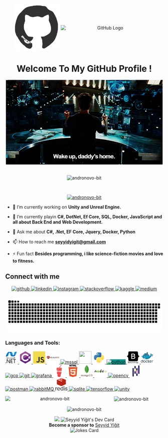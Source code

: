 <div align="left">

<div align="center" style="
    display: flex;
    justify-content: center;
    align-items: center;">
	<img src="https://raw.githubusercontent.com/Andronovo-bit/Andronovo-bit/main/octo.gif?token=GHSAT0AAAAAABRCOBURNNRCJEODLBWQAYCMYP7WKFA" alt="GitHub Logo" width="150" height="150" />

<img src="https://readme-typing-svg.herokuapp.com/?color=%23000000&size=30&center=true&vCenter=true&lines=Hey+There%2C+I%27m+Seyyid" alt="GitHub Logo" width="300"  />

</div>
	<h1 align="center">
Welcome To My GitHub Profile !
</h1>



<div align="center">
<img src="https://raw.githubusercontent.com/Andronovo-bit/Andronovo-bit/main/iron-man.gif?token=GHSAT0AAAAAABRCOBURMW66634MEGMDNAM2YP7WIZQ" alt="Seyyid Yiğit" />

</div>

</div>


</br>

<p align="center" style="
    flex-direction: column;
    display: flex;
    align-items: center;
"><img src="https://profile-counter.glitch.me/Andronovo-bit/count.svg" alt="andronovo-bit"> </p>
</br>

<p align="center"> <a href="https://github.com/ryo-ma/github-profile-trophy"><img src="https://github-profile-trophy.vercel.app/?username=andronovo-bit" alt="andronovo-bit" /></a> </p>



- 🔭 I’m currently working on **Unity and Unreal Engine.**

- 🌱 I’m currently playin **C#, DotNet, Ef Core, SQL, Docker, JavaScript and all about Back End and Web Development.**

- 💬 Ask me about **C#, .Net, EF Core, Jquery, Docker, Python**

- 📫 How to reach me **seyyidyigit@gmail.com**

- ⚡ Fun fact **Besides programming, i like science-fiction movies and love to fitness.**

## Connect with me
<div align="center">
<a href="https://github.com/andronovo-bit" target="_blank">
<img src=https://img.shields.io/badge/github-%2324292e.svg?&style=for-the-badge&logo=github&logoColor=white alt=github style="margin-bottom: 5px;" />
</a>
<a href="https://linkedin.com/in/seyyidyigit" target="_blank">
<img src=https://img.shields.io/badge/linkedin-%231E77B5.svg?&style=for-the-badge&logo=linkedin&logoColor=white alt=linkedin style="margin-bottom: 5px;" />
</a>
<a href="https://instagram.com/seyyidyigit" target="_blank">
<img src=https://img.shields.io/badge/instagram-%23000000.svg?&style=for-the-badge&logo=instagram&logoColor=white alt=instagram style="margin-bottom: 5px;" />
</a>
<a href="https://stackoverflow.com/users/11644011" target="_blank">
<img src=https://img.shields.io/badge/stackoverflow-%23F28032.svg?&style=for-the-badge&logo=stackoverflow&logoColor=white alt=stackoverflow style="margin-bottom: 5px;" />
</a>
<a href="https://www.kaggle.com/andronovo" target="_blank">
<img src=https://img.shields.io/badge/kaggle-%2344BAE8.svg?&style=for-the-badge&logo=kaggle&logoColor=white alt=kaggle style="margin-bottom: 5px;" />
</a>
<a href="https://seyyidyigit.medium.com/" target="_blank">
<img src=https://img.shields.io/badge/medium-%23292929.svg?&style=for-the-badge&logo=medium&logoColor=white alt=medium style="margin-bottom: 5px;" />
</a>
</div>

![Snake animation](https://raw.githubusercontent.com/Andronovo-bit/Andronovo-bit/93ac66634226c1b32c4d53430716dbc87a6505fd/github-contribution-grid-snake.svg)

<h3 align="left">Languages and Tools:</h3>
<p align="left">
  <a href="https://dotnet.microsoft.com/" target="_blank" rel="noreferrer">
    <img src="https://raw.githubusercontent.com/devicons/devicon/master/icons/dot-net/dot-net-original-wordmark.svg" alt="dotnet" width="40" height="40" />
  </a>
  <a href="https://www.w3schools.com/cs/" target="_blank" rel="noreferrer">
    <img src="https://raw.githubusercontent.com/devicons/devicon/master/icons/csharp/csharp-original.svg" alt="csharp" width="40" height="40" />
  </a>
  <a href="https://developer.mozilla.org/en-US/docs/Web/JavaScript" target="_blank" rel="noreferrer">
    <img src="https://raw.githubusercontent.com/devicons/devicon/master/icons/javascript/javascript-original.svg" alt="javascript" width="40" height="40" />
  </a>
  <a href="https://angular.io" target="_blank" rel="noreferrer">
    <img src="https://raw.githubusercontent.com/devicons/devicon/master/icons/angularjs/angularjs-original-wordmark.svg" alt="angularjs" width="40" height="40" />
  </a>
  <a href="https://www.microsoft.com/en-us/sql-server" target="_blank" rel="noreferrer">
    <img src="https://www.svgrepo.com/show/303229/microsoft-sql-server-logo.svg" alt="mssql" width="40" height="40" />
  </a>
  <a href="https://reactjs.org/" target="_blank" rel="noreferrer">
    <img src="https://d33wubrfki0l68.cloudfront.net/554c3b0e09cf167f0281fda839a5433f2040b349/ecfc9/img/header_logo.svg" alt="" width="40" height="40">
  </a>
  <a href="https://www.python.org" target="_blank" rel="noreferrer">
    <img src="https://raw.githubusercontent.com/devicons/devicon/master/icons/python/python-original.svg" alt="python" width="40" height="40" />
  </a>
  <a href="https://fastapi.tiangolo.com/" target="_blank" rel="noreferrer">
    <img src="https://fastapi.tiangolo.com/img/icon-white.svg" alt="python" width="40" height="40" style="
    background: #039485;
" />
  </a>
  <a href="https://getbootstrap.com" target="_blank" rel="noreferrer">
    <img src="https://raw.githubusercontent.com/devicons/devicon/master/icons/bootstrap/bootstrap-plain-wordmark.svg" alt="bootstrap" width="40" height="40" />
  </a>
  <a href="https://www.docker.com/" target="_blank" rel="noreferrer">
    <img src="https://raw.githubusercontent.com/devicons/devicon/master/icons/docker/docker-original-wordmark.svg" alt="docker" width="40" height="40" />
  </a>
  <a href="https://cloud.google.com" target="_blank" rel="noreferrer">
    <img src="https://www.vectorlogo.zone/logos/google_cloud/google_cloud-icon.svg" alt="gcp" width="40" height="40" />
  </a>
  <a href="https://git-scm.com/" target="_blank" rel="noreferrer">
    <img src="https://www.vectorlogo.zone/logos/git-scm/git-scm-icon.svg" alt="git" width="40" height="40" />
  </a>
  <a href="https://grafana.com" target="_blank" rel="noreferrer">
    <img src="https://www.vectorlogo.zone/logos/grafana/grafana-icon.svg" alt="grafana" width="40" height="40" />
  </a>
  <a href="https://gulpjs.com" target="_blank" rel="noreferrer">
    <img src="https://raw.githubusercontent.com/devicons/devicon/master/icons/gulp/gulp-plain.svg" alt="gulp" width="40" height="40" />
  </a>
  <a href="https://www.w3.org/html/" target="_blank" rel="noreferrer">
    <img src="https://raw.githubusercontent.com/devicons/devicon/master/icons/html5/html5-original-wordmark.svg" alt="html5" width="40" height="40" />
  </a>
  <a href="https://www.mongodb.com/" target="_blank" rel="noreferrer">
    <img src="https://raw.githubusercontent.com/devicons/devicon/master/icons/mongodb/mongodb-original-wordmark.svg" alt="mongodb" width="40" height="40" />
  </a>
  <a href="https://nodejs.org" target="_blank" rel="noreferrer">
    <img src="https://raw.githubusercontent.com/devicons/devicon/master/icons/nodejs/nodejs-original-wordmark.svg" alt="nodejs" width="40" height="40" />
  </a>
  <a href="https://opencv.org/" target="_blank" rel="noreferrer">
    <img src="https://www.vectorlogo.zone/logos/opencv/opencv-icon.svg" alt="opencv" width="40" height="40" />
  </a>
  <a href="https://pandas.pydata.org/" target="_blank" rel="noreferrer">
    <img src="https://raw.githubusercontent.com/devicons/devicon/2ae2a900d2f041da66e950e4d48052658d850630/icons/pandas/pandas-original.svg" alt="pandas" width="40" height="40" />
  </a>
  <a href="https://postman.com" target="_blank" rel="noreferrer">
    <img src="https://www.vectorlogo.zone/logos/getpostman/getpostman-icon.svg" alt="postman" width="40" height="40" />
  </a>
  <a href="https://www.rabbitmq.com" target="_blank" rel="noreferrer">
    <img src="https://www.vectorlogo.zone/logos/rabbitmq/rabbitmq-icon.svg" alt="rabbitMQ" width="40" height="40" />
  </a>
  <a href="https://redis.io" target="_blank" rel="noreferrer">
    <img src="https://raw.githubusercontent.com/devicons/devicon/master/icons/redis/redis-original-wordmark.svg" alt="redis" width="40" height="40" />
  </a>
  <a href="https://www.sqlite.org/" target="_blank" rel="noreferrer">
    <img src="https://www.vectorlogo.zone/logos/sqlite/sqlite-icon.svg" alt="sqlite" width="40" height="40" />
  </a>
  <a href="https://www.tensorflow.org" target="_blank" rel="noreferrer">
    <img src="https://www.vectorlogo.zone/logos/tensorflow/tensorflow-icon.svg" alt="tensorflow" width="40" height="40" />
  </a>
  <a href="https://unity.com/" target="_blank" rel="noreferrer">
    <img src="https://www.vectorlogo.zone/logos/unity3d/unity3d-icon.svg" alt="unity" width="40" height="40" />
  </a>
</p>
<div align="center">
<p><img align="left" src="https://github-readme-stats.vercel.app/api/top-langs?username=andronovo-bit&show_icons=true&locale=en&layout=compact"  width="300" alt="andronovo-bit" /></p>



<p><img align="center" src="https://github-readme-stats.vercel.app/api?username=andronovo-bit&show_icons=true&locale=en" width="350" alt="andronovo-bit" /></p>

</div>

<div align="center">
<p><img align="center" src="https://github-readme-streak-stats.herokuapp.com?user=Andronovo-bit&theme=buefy&date_format=M%20j%5B%2C%20Y%5D" alt="andronovo-bit" /></p>
<img id="spotify-card" src="https://spotify-github-profile.vercel.app/api/view.svg?uid=lamimadl&amp;cover_image=true&amp;theme=default&amp;bar_color_cover=true">
<img src="https://api.daily.dev/devcards/d0fde35260994ee78efefac7eefd10d2.png?r=teb" width="330" alt="Seyyid Yiğit's Dev Card"/>
 <div dir="auto">
        <div dir="auto">
		<strong>Become a sponsor to</strong>
      <a href="https://github.com/sponsors/Andronovo-bit">Seyyid Yiğit</a>
    </div>
      <img src="https://readme-jokes.vercel.app/api" alt="Jokes Card" />

</div>
</div>


